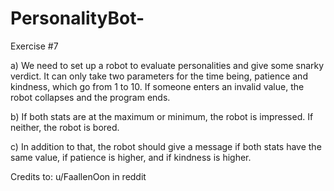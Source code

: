 # PersonalityBot-

Exercise #7

a) We need to set up a robot to evaluate personalities and give some snarky verdict. It can only take two parameters for the time being, patience and kindness, which go from 1 to 10. If someone enters an invalid value, the robot collapses and the program ends.

b) If both stats are at the maximum or minimum, the robot is impressed. If neither, the robot is bored.

c) In addition to that, the robot should give a message if both stats have the same value, if patience is higher, and if kindness is higher. 

Credits to: u/FaallenOon in reddit
